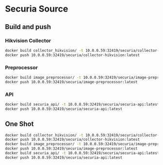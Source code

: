 # Securia Source

## Build and push

### Hikvision Collector

```bash
docker build collector_hikvision/ -t 10.0.0.59:32419/securia/collector-hikvision:latest
docker push 10.0.0.59:32419/securia/collector-hikvision:latest
```

### Preprocessor

```bash
docker build image_preprocessor/ -t 10.0.0.59:32419/securia/image-preprocessor:latest
docker push 10.0.0.59:32419/securia/image-preprocessor:latest
```

### API

```bash
docker build securia_api/ -t 10.0.0.59:32419/securia/securia-api:latest
docker push 10.0.0.59:32419/securia/securia-api:latest
```

## One Shot

```bash
docker build collector_hikvision/ -t 10.0.0.59:32419/securia/collector-hikvision:latest
docker push 10.0.0.59:32419/securia/collector-hikvision:latest
docker build image_preprocessor/ -t 10.0.0.59:32419/securia/image-preprocessor:latest
docker push 10.0.0.59:32419/securia/image-preprocessor:latest
docker build securia_api/ -t 10.0.0.59:32419/securia/securia-api:latest
docker push 10.0.0.59:32419/securia/securia-api:latest
```
